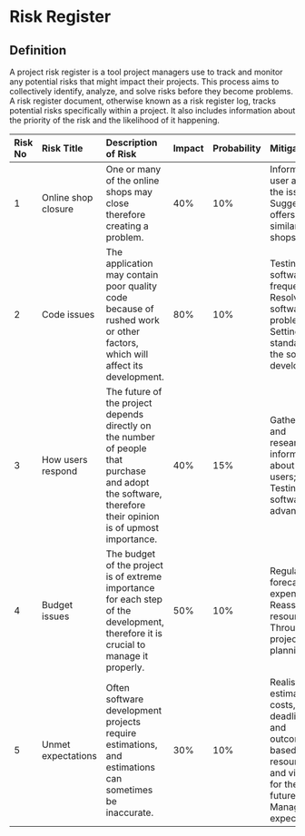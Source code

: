 ﻿# Risk Register
## Definition
A project risk register is a tool project managers use to track and monitor any potential risks that might impact their projects. This process aims to collectively identify, analyze, and solve risks before they become problems. A risk register document, otherwise known as a risk register log, tracks potential risks specifically within a project. It also includes information about the priority of the risk and the likelihood of it happening.

|Risk No|Risk Title|Description of Risk|Impact|Probability|Mitigation|
| :- | :- | :- | :- | :- | :- |
|1|Online shop closure|One or many of the online shops may close therefore creating a problem.|40%|10%|Informing the user about the issue; Suggesting offers from similar online shops;|
|2|Code issues|The application may contain poor quality code because of rushed work or other factors, which will affect its development.|80%|10%|Testing the software frequently; Resolving software problems; Setting standards for the software developers;|
|3|How users respond|The future of the project depends directly on the number of people that purchase and adopt the software, therefore their opinion is of upmost importance.|40%|15%|Gathering and researching information about the users; Testing software in advance; |
|4|Budget issues|The budget of the project is of extreme importance for each step of the development, therefore it is crucial to manage it properly.|50%|10%|Regularly forecast the expenses; Reassign resources; Through project planning; |
|5|Unmet expectations|Often software development projects require estimations, and estimations can sometimes be inaccurate.|30%|10%|Realistic estimation of costs, deadlines and outcomes based on resources and vision for the future; Managing expectations;|

